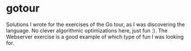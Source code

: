 gotour
======

Solutions I wrote for the exercises of the Go tour, as I was discovering the language. 
No clever algorithmic optimizations here, just fun :). 
The Webserver exercise is a good example of which type of fun I was looking for. 
